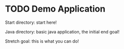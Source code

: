 # TODO Demo Application

Start directory: start here!

Java directory: basic java application, the initial end goal!

Stretch goal: this is what you can do!
